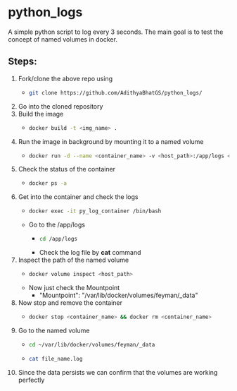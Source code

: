 # python_logs
A simple python script to log every 3 seconds. The main goal is to test the concept of named volumes in docker.

## Steps:
1. Fork/clone the above repo using
   - ```bash
     git clone https://github.com/AdithyaBhatGS/python_logs/
2. Go into the cloned repository
3. Build the image
   - ```bash
     docker build -t <img_name> .
4. Run the image in background by mounting it to a named volume
   - ```bash
     docker run -d --name <container_name> -v <host_path>:/app/logs <img_name>
5. Check the status of the container
   - ```bash
     docker ps -a
6. Get into the container and check the logs
   - ```bash
     docker exec -it py_log_container /bin/bash
   - Go to the /app/logs
     - ```bash
       cd /app/logs
     - Check the log file by **cat** command
7. Inspect the path of the named volume
   - ```bash
     docker volume inspect <host_path>
   - Now just check the Mountpoint
     - "Mountpoint": "/var/lib/docker/volumes/feyman/_data"
8. Now stop and remove the container
   - ```bash
     docker stop <container_name> && docker rm <container_name>
9. Go to the named volume
   - ```bash
     cd ~/var/lib/docker/volumes/feyman/_data
   - ```bash
     cat file_name.log
10. Since the data persists we can confirm that the volumes are working perfectly
